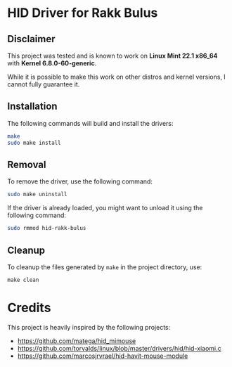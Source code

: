# HID Driver for Rakk Bulus
## Disclaimer
This project was tested and is known to work on **Linux Mint 22.1 x86_64** with **Kernel 6.8.0-60-generic**.

While it is possible to make this work on other distros and kernel versions, I cannot fully guarantee it.

## Installation
The following commands will build and install the drivers:
```bash
make
sudo make install
```

## Removal
To remove the driver, use the following command:
```bash
sudo make uninstall
```

If the driver is already loaded, you might want to unload it using the following command:
```bash
sudo rmmod hid-rakk-bulus
```

## Cleanup
To cleanup the files generated by `make` in the project directory, use:
```
make clean
```

# Credits
This project is heavily inspired by the following projects:
- https://github.com/matega/hid_mimouse
- https://github.com/torvalds/linux/blob/master/drivers/hid/hid-xiaomi.c
- https://github.com/marcosjrvrael/hid-havit-mouse-module
